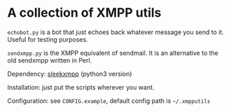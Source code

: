 # A collection of XMPP utils

`echobot.py` is a bot that just echoes back whatever message you send to it. Useful for testing purposes.

`sendxmpp.py` is the XMPP equivalent of sendmail. It is an alternative to the old sendxmpp written in Perl.

Dependency: [sleekxmpp](https://github.com/fritzy/SleekXMPP) (python3 version)

Installation: just put the scripts wherever you want.

Configuration: see `CONFIG.example`, default config path is `~/.xmpputils`
